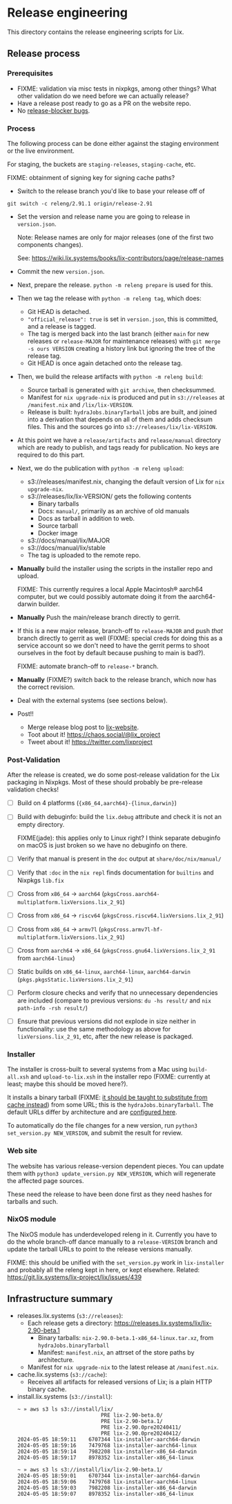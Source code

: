 # Release engineering

This directory contains the release engineering scripts for Lix.

## Release process

### Prerequisites

* FIXME: validation via misc tests in nixpkgs, among other things? What other
  validation do we need before we can actually release?
* Have a release post ready to go as a PR on the website repo.
* No [release-blocker bugs][release-blockers].

[release-blockers]: https://git.lix.systems/lix-project/lix/issues?q=&type=all&sort=&labels=145&state=open&milestone=0&project=0&assignee=0&poster=0

### Process

The following process can be done either against the staging environment or the
live environment.

For staging, the buckets are `staging-releases`, `staging-cache`, etc.

FIXME: obtainment of signing key for signing cache paths?

* Switch to the release branch you'd like to base your release off of

```
git switch -c releng/2.91.1 origin/release-2.91
```

* Set the version and release name you are going to release in `version.json`.

  Note: Release names are only for major releases (one of the first two
  components changes).

  See: <https://wiki.lix.systems/books/lix-contributors/page/release-names>

* Commit the new `version.json`.

* Next, prepare the release. `python -m releng prepare` is used for this.

* Then we tag the release with `python -m releng tag`, which does:

  * Git HEAD is detached.
  * `"official_release": true` is set in `version.json`, this is committed, and a
    release is tagged.
  * The tag is merged back into the last branch (either `main` for new releases
    or `release-MAJOR` for maintenance releases) with `git merge -s ours VERSION`
    creating a history link but ignoring the tree of the release tag.
  * Git HEAD is once again detached onto the release tag.

* Then, we build the release artifacts with `python -m releng build`:

  * Source tarball is generated with `git archive`, then checksummed.
  * Manifest for `nix upgrade-nix` is produced and put in `s3://releases` at
    `/manifest.nix` and `/lix/lix-VERSION`.
  * Release is built: `hydraJobs.binaryTarball` jobs are built, and joined into a
    derivation that depends on all of them and adds checksum files. This and the
    sources go into `s3://releases/lix/lix-VERSION`.

* At this point we have a `release/artifacts` and `release/manual` directory
  which are ready to publish, and tags ready for publication. No keys are
  required to do this part.

* Next, we do the publication with `python -m releng upload`:

  * s3://releases/manifest.nix, changing the default version of Lix for
    `nix upgrade-nix`.
  * s3://releases/lix/lix-VERSION/ gets the following contents
    * Binary tarballs
    * Docs: `manual/`, primarily as an archive of old manuals
    * Docs as tarball in addition to web.
    * Source tarball
    * Docker image
  * s3://docs/manual/lix/MAJOR
  * s3://docs/manual/lix/stable
  * The tag is uploaded to the remote repo.

* **Manually** build the installer using the scripts in the installer repo and upload.

  FIXME: This currently requires a local Apple Macintosh® aarch64 computer, but
  we could possibly automate doing it from the aarch64-darwin builder.

* **Manually** Push the main/release branch directly to gerrit.
* If this is a new major release, branch-off to `release-MAJOR` and push *that* branch
  directly to gerrit as well (FIXME: special creds for doing this as a service
  account so we don't need to have the gerrit perms to shoot ourselves in the
  foot by default because pushing to main is bad?).

  FIXME: automate branch-off to `release-*` branch.
* **Manually** (FIXME?) switch back to the release branch, which now has the
  correct revision.
* Deal with the external systems (see sections below).
* Post!!
  * Merge release blog post to [lix-website].
  * Toot about it! https://chaos.social/@lix_project
  * Tweet about it! https://twitter.com/lixproject

[lix-website]: https://git.lix.systems/lix-project/lix-website

### Post-Validation

After the release is created, we do some post-release validation for the Lix
packaging in Nixpkgs. Most of these should probably be pre-release validation checks!

- [ ] Build on 4 platforms (`{x86_64,aarch64}-{linux,darwin}`)
- [ ] Build with debuginfo: build the `lix.debug` attribute and check it is not an empty directory.

  FIXME(jade): this applies only to Linux right?
  I think separate debuginfo on macOS is just broken so we have no debuginfo on there.
- [ ] Verify that manual is present in the `doc` output at `share/doc/nix/manual/`
- [ ] Verify that `:doc` in the `nix repl` finds documentation for `builtins` and Nixpkgs `lib.fix`
- [ ] Cross from `x86_64` → `aarch64` (`pkgsCross.aarch64-multiplatform.lixVersions.lix_2_91`)
- [ ] Cross from `x86_64` → `riscv64` (`pkgsCross.riscv64.lixVersions.lix_2_91`)
- [ ] Cross from `x86_64` → `armv7l` (`pkgsCross.armv7l-hf-multiplatform.lixVersions.lix_2_91`)
- [ ] Cross from `aarch64` → `x86_64` (`pkgsCross.gnu64.lixVersions.lix_2_91` from `aarch64-linux`)
- [ ] Static builds on `x86_64-linux`, `aarch64-linux`, `aarch64-darwin` (`pkgs.pkgsStatic.lixVersions.lix_2_91`)
- [ ] Perform closure checks and verify that no unnecessary dependencies are included (compare to previous versions: `du -hs result/` and `nix path-info -rsh result/`)
- [ ] Ensure that previous versions did not explode in size neither in functionality: use the same methodology as above for `lixVersions.lix_2_91`, etc, after the new release is packaged.

### Installer

The installer is cross-built to several systems from a Mac using `build-all.xsh` and `upload-to-lix.xsh` in the installer repo (FIXME: currently at least; maybe this should be moved here?).

It installs a binary tarball (FIXME: [it should be taught to substitute from cache instead][installer-substitute]) from some URL; this is the `hydraJobs.binaryTarball`.
The default URLs differ by architecture and are [configured here][tarball-urls].

To automatically do the file changes for a new version, run `python3 set_version.py NEW_VERSION`, and submit the result for review.

[installer-substitute]: https://git.lix.systems/lix-project/lix-installer/issues/13
[tarball-urls]: https://git.lix.systems/lix-project/lix-installer/src/commit/693592ed10d421a885bec0a9dd45e87ab87eb90a/src/settings.rs#L14-L28

### Web site

The website has various release-version dependent pieces.
You can update them with `python3 update_version.py NEW_VERSION`, which will regenerate the affected page sources.

These need the release to have been done first as they need hashes for tarballs and such.

### NixOS module

The NixOS module has underdeveloped releng in it.
Currently you have to do the whole branch-off dance manually to a `release-VERSION` branch and update the tarball URLs to point to the release versions manually.

FIXME: this should be unified with the `set_version.py` work in `lix-installer` and probably all the releng kept in here, or kept elsewhere.
Related: https://git.lix.systems/lix-project/lix/issues/439

## Infrastructure summary

* releases.lix.systems (`s3://releases`):
  * Each release gets a directory: https://releases.lix.systems/lix/lix-2.90-beta.1
    * Binary tarballs: `nix-2.90.0-beta.1-x86_64-linux.tar.xz`, from `hydraJobs.binaryTarball`
    * Manifest: `manifest.nix`, an attrset of the store paths by architecture.
  * Manifest for `nix upgrade-nix` to the latest release at `/manifest.nix`.
* cache.lix.systems (`s3://cache`):
  * Receives all artifacts for released versions of Lix; is a plain HTTP binary cache.
* install.lix.systems (`s3://install`):
  ```
  ~ » aws s3 ls s3://install/lix/
                             PRE lix-2.90-beta.0/
                             PRE lix-2.90-beta.1/
                             PRE lix-2.90.0pre20240411/
                             PRE lix-2.90.0pre20240412/
  2024-05-05 18:59:11    6707344 lix-installer-aarch64-darwin
  2024-05-05 18:59:16    7479768 lix-installer-aarch64-linux
  2024-05-05 18:59:14    7982208 lix-installer-x86_64-darwin
  2024-05-05 18:59:17    8978352 lix-installer-x86_64-linux

  ~ » aws s3 ls s3://install/lix/lix-2.90-beta.1/
  2024-05-05 18:59:01    6707344 lix-installer-aarch64-darwin
  2024-05-05 18:59:06    7479768 lix-installer-aarch64-linux
  2024-05-05 18:59:03    7982208 lix-installer-x86_64-darwin
  2024-05-05 18:59:07    8978352 lix-installer-x86_64-linux
  ```
